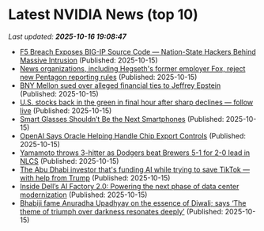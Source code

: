# Latest NVIDIA News (top 10)
_Last updated: **2025-10-16 19:08:47**_

- [F5 Breach Exposes BIG-IP Source Code — Nation-State Hackers Behind Massive Intrusion](https://biztoc.com/x/e28f8c4378d5f4d9) (Published: 2025-10-15)
- [News organizations, including Hegseth's former employer Fox, reject new Pentagon reporting rules](https://biztoc.com/x/5478feb93f7fd00b) (Published: 2025-10-15)
- [BNY Mellon sued over alleged financial ties to Jeffrey Epstein](https://biztoc.com/x/20ab261d742d7a93) (Published: 2025-10-15)
- [U.S. stocks back in the green in final hour after sharp declines — follow live](https://biztoc.com/x/6e38de4c7dada91c) (Published: 2025-10-15)
- [Smart Glasses Shouldn’t Be the Next Smartphones](https://biztoc.com/x/a3c1f8b28becd615) (Published: 2025-10-15)
- [OpenAI Says Oracle Helping Handle Chip Export Controls](https://biztoc.com/x/a1a6a1e7f20906e8) (Published: 2025-10-15)
- [Yamamoto throws 3-hitter as Dodgers beat Brewers 5-1 for 2-0 lead in NLCS](https://biztoc.com/x/7865b0667284c122) (Published: 2025-10-15)
- [The Abu Dhabi investor that's funding AI while trying to save TikTok — with help from Trump](https://www.cnbc.com/2025/10/15/abu-dhabis-mgx-investments-in-trump-crypto-tiktok-openai-.html) (Published: 2025-10-15)
- [Inside Dell’s AI Factory 2.0: Powering the next phase of data center modernization](https://siliconangle.com/2025/10/15/dell-ai-solutions-sc24/) (Published: 2025-10-15)
- [Bhabiji fame Anuradha Upadhyay on the essence of Diwali; says ‘The theme of triumph over darkness resonates deeply’](https://timesofindia.indiatimes.com/tv/news/hindi/bhabiji-fame-anuradha-upadhyay-on-the-essence-of-diwali-says-the-theme-of-triumph-over-darkness-resonates-deeply/articleshow/124588382.cms) (Published: 2025-10-15)
